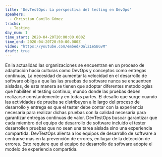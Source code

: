 ```yaml
---
title: 'DevTestOps: La perspectiva del testing en DevOps'
speakers:
  - Christian Camilo Gómez
tracks:
  - Testing
day_num: 1
time_start: 2020-04-20T20:00:00.000Z
time_end: 2020-04-20T20:50:00.000Z
video: "https://youtube.com/embed/QalZ1eSBGvM"
draft: true
---
```

En la actualidad las organizaciones se encuentran en un proceso de adaptación hacia culturas como DevOps y conceptos como entregas continuas, La necesidad de aumentar la velocidad en el desarrollo de software obliga a que las las pruebas de software nunca se encuentren aisladas, de esta manera se tienen que adoptar diferentes metodologías que habiliten el testing continuo, mundo donde las pruebas deben realizarse constantemente y en todas partes. El desafío que surge cuando las actividades de prueba se distribuyen a lo largo del proceso de desarrollo y entrega es que el tester debe contar con la experiencia necesaria para realizar dichas pruebas con la calidad necesaria para garantizar entregas continuas de valor. DevTestOps buscar garantizar que cada miembro del equipo de desarrollo de software incluido el tester desarrollen pruebas que no sean una tarea aislada sino una experiencia compartida. DevTestOps alienta a los equipos de desarrollo de software a centrarse más en la prevención de errores, en lugar de la detección de errores. Esto requiere que el equipo de desarrollo de software adopte el modelo de experiencia compartida.